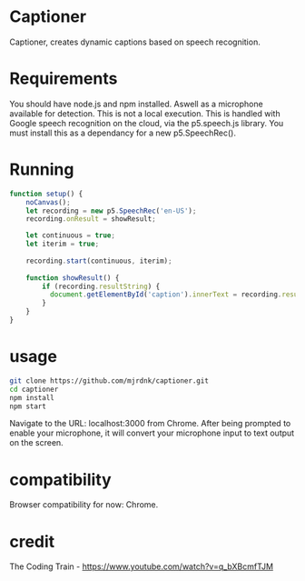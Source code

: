 # Captioner
Captioner, creates dynamic captions based on speech recognition.

# Requirements
You should have node.js and npm installed. Aswell as a microphone available for detection.
This is not a local execution. This is handled with Google speech recognition on the cloud,
via the p5.speech.js library. You must install this as a dependancy for a new p5.SpeechRec().

# Running

```js
function setup() {
    noCanvas();
    let recording = new p5.SpeechRec('en-US');
    recording.onResult = showResult;

    let continuous = true;
    let iterim = true;
  
    recording.start(continuous, iterim);
    
    function showResult() {
        if (recording.resultString) {
          document.getElementById('caption').innerText = recording.resultString;
        }
    }
}
```

# usage
```bash
git clone https://github.com/mjrdnk/captioner.git
cd captioner
npm install
npm start
```

Navigate to the URL: localhost:3000 from Chrome.
After being prompted to enable your microphone, it will convert your microphone
input to text output on the screen.

# compatibility
Browser compatibility for now: Chrome.

# credit
The Coding Train - https://www.youtube.com/watch?v=q_bXBcmfTJM
